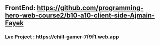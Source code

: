 ## FrontEnd: <https://github.com/programming-hero-web-course2/b10-a10-client-side-Ajmain-Fayek>

### Lve Project : <https://chill-gamer-7f9f1.web.app>
